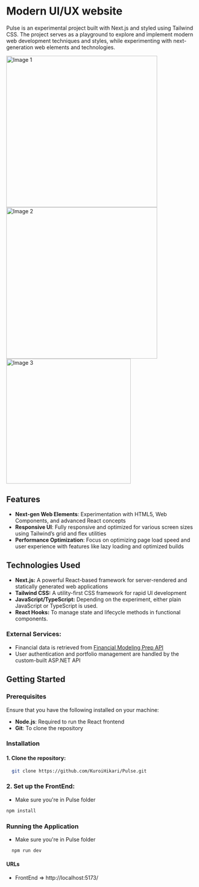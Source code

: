 #  Modern UI/UX website

Pulse is an experimental project built with Next.js and styled using Tailwind CSS. The project serves as a playground to explore and implement modern web development techniques and styles, while experimenting with next-generation web elements and technologies.

<img src="https://github.com/user-attachments/assets/a46c227f-8c3a-4889-8201-ef15a73cf3ac" width="400" height=auto alt="Image 1">
<img src="https://github.com/user-attachments/assets/492759ea-f0cf-43cf-bcae-6fb2fd1c4719" width="400" height=auto alt="Image 2">
<img src="https://github.com/user-attachments/assets/81fb334f-6d1b-4b35-9b11-c0a7060bb954" width="330" height=auto alt="Image 3">


## Features

- **Next-gen Web Elements**: Experimentation with HTML5, Web Components, and advanced React concepts
- **Responsive UI**: Fully responsive and optimized for various screen sizes using Tailwind’s grid and flex utilities
- **Performance Optimization**: Focus on optimizing page load speed and user experience with features like lazy loading and optimized builds
  
## Technologies Used
- **Next.js:**  A powerful React-based framework for server-rendered and statically generated web applications
- **Tailwind CSS:** A utility-first CSS framework for rapid UI development
- **JavaScript/TypeScript:** Depending on the experiment, either plain JavaScript or TypeScript is used.
- **React Hooks:** To manage state and lifecycle methods in functional components.

### External Services:
- Financial data is retrieved from [Financial Modeling Prep API](https://site.financialmodelingprep.com/)
- User authentication and portfolio management are handled by the custom-built ASP.NET API

## Getting Started

### Prerequisites

Ensure that you have the following installed on your machine:
- **Node.js**: Required to run the React frontend
- **Git**: To clone the repository

### Installation

#### 1. Clone the repository:
```bash
  git clone https://github.com/KuroiHikari/Pulse.git
```

### 2. Set up the FrontEnd:
- Make sure you're in Pulse folder
```bash
npm install
```

### Running the Application

- Make sure you're in Pulse folder
```bash
  npm run dev
```

#### URLs
- FrontEnd => http://localhost:5173/






